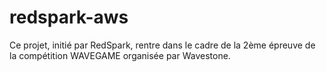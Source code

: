 # redspark-aws
Ce projet, initié par RedSpark, rentre dans le cadre de la 2ème épreuve de la compétition WAVEGAME organisée par Wavestone.

